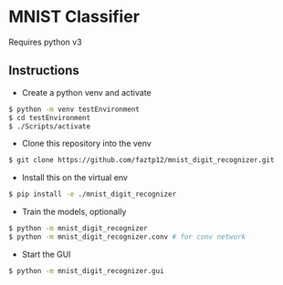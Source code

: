 # MNIST Classifier

Requires python v3

## Instructions
- Create a python venv and activate  
```bash
$ python -m venv testEnvironment
$ cd testEnvironment
$ ./Scripts/activate
```
- Clone this repository into the venv
```bash
$ git clone https://github.com/faztp12/mnist_digit_recognizer.git
```
- Install this on the virtual env
```bash
$ pip install -e ./mnist_digit_recognizer
```
- Train the models, optionally
```bash
$ python -m mnist_digit_recognizer
$ python -m mnist_digit_recognizer.conv # for conv network
```
- Start the GUI
```bash
$ python -m mnist_digit_recognizer.gui
```